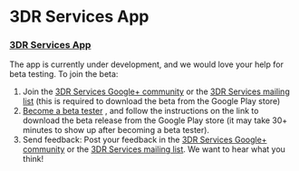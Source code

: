 # 3DR Services App

### [3DR Services App](https://play.google.com/store/apps/details?id=org.droidplanner.services.android)
The app is currently under development, and we would love your help for beta testing.
To join the beta:
 1. Join the [3DR Services Google+ community](https://plus.google.com/communities/109484130178804610965) or the [3DR Services mailing list](https://groups.google.com/forum/#!forum/3dr-services) (this is required to download the beta from the Google Play store)
 2. [Become a beta tester](https://play.google.com/apps/testing/org.droidplanner.services.android)
, and follow the instructions on the link to download the beta release from the Google Play store (it may take 30+ minutes to show up after becoming a beta tester).
 3. Send feedback: Post your feedback in the [3DR Services Google+ community](https://plus.google.com/communities/109484130178804610965) or the [3DR Services mailing list](https://groups.google.com/forum/#!forum/3dr-services). We want to hear what you think!
